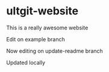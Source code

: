 # ultgit-website

This is a really awesome website

Edit on example branch

Now editing on update-readme branch

Updated locally
